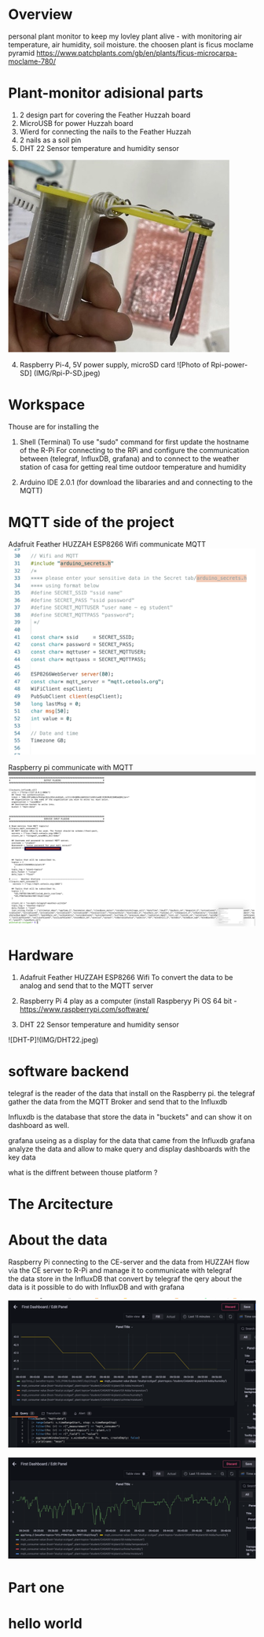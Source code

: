 
# Overview
personal plant monitor to keep my lovley plant alive - with monitoring air temperature, air humidity, soil moisture. 
the choosen plant is ficus moclame pyramid https://www.patchplants.com/gb/en/plants/ficus-microcarpa-moclame-780/ 

# Plant-monitor adisional parts 
1. 2 design part for covering the Feather Huzzah board 
2. MicroUSB for power Huzzah board
3. Wierd for connecting the nails to the Feather Huzzah  
4. 2 nails as a soil pin
5. DHT 22 Sensor temperature and humidity sensor


  ![Board coverd picture with 2 nails and wired](IMG/B-C.jpeg)

4. Raspberry Pi-4, 5V power supply, microSD card
  ![Photo of Rpi-power-SD] (IMG/Rpi-P-SD.jpeg)


# Workspace
Thouse are for installing the 
1. Shell (Terminal)
To use "sudo" command for first update the hostname of the R-Pi
For connecting to the RPi and configure the communication between (telegraf, InfluxDB, grafana)
and to connect to the weather station of casa for getting real time outdoor temperature and humidity

2. Arduino IDE 2.0.1 
(for download the libararies and and connecting to the MQTT) 



# MQTT side of the project 
Adafruit Feather HUZZAH ESP8266 Wifi communicate MQTT 
   ![Example Arduino Screenshot](IMG/MQTTWIFI.png)
 
 
 
Raspberry pi communicate with MQTT 
   ![Shell Screenshot](IMG/Rpi-c-MQ.jpeg)
 






# Hardware 
 1. Adafruit Feather HUZZAH ESP8266  Wifi 
 To convert the data to be analog and send that to the MQTT server  
 2. Raspberry Pi 4 play as a computer (install Raspberyy Pi OS 64 bit - https://www.raspberrypi.com/software/



 4. DHT 22 Sensor temperature and humidity sensor 




   ![DHT-P]!(IMG/DHT22.jpeg)
 

 
 
 # software backend 
 telegraf is the reader of the data that install on the Raspberry pi. 
 the telegraf gather the data from the MQTT Broker and send that to the Influxdb 
 
 Influxdb is the database that store the data in "buckets" and can show it on dashboard as well. 
  
 grafana useing as a display for the data that came from the Influxdb 
 grafana analyze the data and allow to make query and display dashboards with the key data 
 
 what is the diffrent between thouse platform ? 
 
 # The Arcitecture

 
 
 
 
 
 
 
 # About the data 
 
 Raspberry Pi connecting to the CE-server and the data from HUZZAH flow via the CE server to R-Pi and manage it to communicate with telegraf  
 the data store in the InfluxDB that convert by telegraf
 the qery about the data is it possible to do with InfluxDB and with grafana 
 
   ![Example Dashboard Screenshot](IMG/Airhumi.png)
 
   ![Example Dashboard Screenshot](IMG/Airtemp.png)
 
 # Part one 

 


# hello world 
